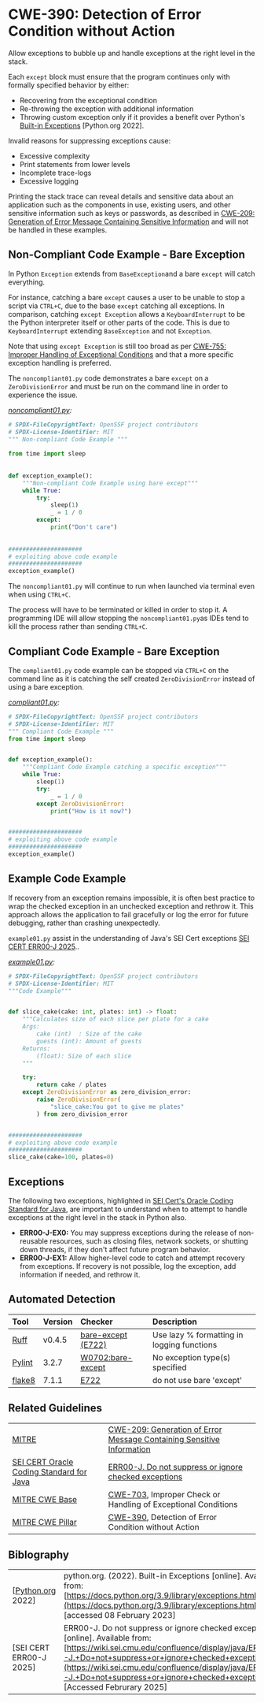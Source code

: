 # CWE-390: Detection of Error Condition without Action

Allow exceptions to bubble up and handle exceptions at the right level in the stack.

Each `except` block must ensure that the program continues only with formally specified behavior by either:

* Recovering from the exceptional condition
* Re-throwing the exception with additional information
* Throwing custom exception only if it provides a benefit over Python's [Built-in Exceptions](https://docs.python.org/3.9/library/exceptions.html) [Python.org 2022].

Invalid reasons for suppressing exceptions cause:

* Excessive complexity
* Print statements from lower levels
* Incomplete trace-logs
* Excessive logging

Printing the stack trace can reveal details and sensitive data about an application such as the components in use, existing users, and other sensitive information such as keys or passwords, as described in [CWE-209: Generation of Error Message Containing Sensitive Information](https://cwe.mitre.org/data/definitions/209.html) and will not be handled in these examples.

## Non-Compliant Code Example - Bare Exception

In Python `Exception` extends from `BaseException`and a bare `except` will catch everything.

For instance, catching a bare `except` causes a user to be unable to stop a script via `CTRL+C`, due to the base `except` catching all exceptions. In comparison, catching `except Exception` allows a `KeyboardInterrupt` to be the Python interpreter itself or other parts of the code. This is due to `KeyboardInterrupt` extending `BaseException` and not `Exception`.

Note that using `except Exception` is still too broad as per [CWE-755: Improper Handling of Exceptional Conditions](https://github.com/ossf/wg-best-practices-os-developers/blob/main/docs/Secure-Coding-Guide-for-Python/CWE-703/CWE-755/README.md) and that a more specific exception handling is preferred.

The `noncompliant01.py` code demonstrates a bare `except` on a `ZeroDivisionError` and must be run on the command line in order to experience the issue.

*[noncompliant01.py](noncompliant01.py):*

```py
# SPDX-FileCopyrightText: OpenSSF project contributors
# SPDX-License-Identifier: MIT
""" Non-compliant Code Example """
 
from time import sleep
 
 
def exception_example():
    """Non-compliant Code Example using bare except"""
    while True:
        try:
            sleep(1)
            _ = 1 / 0
        except:
            print("Don't care")
 
 
#####################
# exploiting above code example
#####################
exception_example()
```

The `noncompliant01.py` will continue to run when launched via terminal even when using `CTRL+C`.

The process will have to be terminated or killed in order to stop it. A programming IDE will allow stopping the `noncompliant01.py`as IDEs tend to kill the process rather than sending `CTRL+C`.

## Compliant Code Example - Bare Exception

The `compliant01.py` code example can be stopped via `CTRL+C` on the command line as it is catching the self created `ZeroDivisionError` instead of using a bare exception.

*[compliant01.py](compliant01.py):*

```py
# SPDX-FileCopyrightText: OpenSSF project contributors
# SPDX-License-Identifier: MIT
""" Compliant Code Example """
from time import sleep


def exception_example():
    """Compliant Code Example catching a specific exception"""
    while True:
        sleep(1)
        try:
            _ = 1 / 0
        except ZeroDivisionError:
            print("How is it now?")


#####################
# exploiting above code example
#####################
exception_example()
```

## Example Code Example

If recovery from an exception remains impossible, it is often best practice to wrap the checked exception in an unchecked exception and rethrow it. This approach allows the application to fail gracefully or log the error for future debugging, rather than crashing unexpectedly.

`example01.py` assist in the understanding of Java's SEI Cert exceptions [SEI CERT ERR00-J 2025](https://wiki.sei.cmu.edu/confluence/display/java/ERR00-J.+Do+not+suppress+or+ignore+checked+exceptions)..

*[example01.py](example01.py):*

```py
# SPDX-FileCopyrightText: OpenSSF project contributors
# SPDX-License-Identifier: MIT
"""Code Example"""


def slice_cake(cake: int, plates: int) -> float:
    """Calculates size of each slice per plate for a cake
    Args:
        cake (int)  : Size of the cake
        guests (int): Amount of guests
    Returns:
        (float): Size of each slice
    """

    try:
        return cake / plates
    except ZeroDivisionError as zero_division_error:
        raise ZeroDivisionError(
            "slice_cake:You got to give me plates"
        ) from zero_division_error


#####################
# exploiting above code example
#####################
slice_cake(cake=100, plates=0)
```

## Exceptions

The following two exceptions, highlighted in [SEI Cert's Oracle Coding Standard for Java](https://wiki.sei.cmu.edu/confluence/display/java/SEI+CERT+Oracle+Coding+Standard+for+Java), are important to understand when to attempt to handle exceptions at the right level in the stack in Python also.

* __ERR00-J-EX0:__ You may suppress exceptions during the release of non-reusable resources, such as closing files, network sockets, or shutting down threads, if they don't affect future program behavior.
* __ERR00-J-EX1:__ Allow higher-level code to catch and attempt recovery from exceptions. If recovery is not possible, log the exception, add information if needed, and rethrow it.

## Automated Detection

|Tool|Version|Checker|Description|
|:----|:----|:----|:----|
|[Ruff](https://docs.astral.sh/ruff/)|v0.4.5|[bare-except (E722)](https://docs.astral.sh/ruff/rules/bare-except/)|Use lazy % formatting in logging functions|
|[Pylint](https://pylint.pycqa.org/)|3.2.7|[W0702:bare-except](https://pylint.pycqa.org/en/latest/user_guide/messages/warning/bare-except.html)|No exception type(s) specified|
|[flake8](https://www.flake8rules.com/)|7.1.1|[E722](https://www.flake8rules.com/rules/E722.html)|do not use bare 'except'|

## Related Guidelines

|||
|:---|:---|
|[MITRE](https://github.com/ossf/wg-best-practices-os-developers/tree/main/docs/Secure-Coding-Guide-for-Python)|[CWE-209: Generation of Error Message Containing Sensitive Information](https://cwe.mitre.org/data/definitions/209.html)|
|[SEI CERT Oracle Coding Standard for Java](https://wiki.sei.cmu.edu/confluence/display/java/SEI+CERT+Oracle+Coding+Standard+for+Java)|[ERR00-J. Do not suppress or ignore checked exceptions](https://wiki.sei.cmu.edu/confluence/display/java/ERR00-J.+Do+not+suppress+or+ignore+checked+exceptions)|
|[MITRE CWE Base](http://cwe.mitre.org/)|[CWE-703](https://cwe.mitre.org/data/definitions/703.html), Improper Check or Handling of Exceptional Conditions|
|[MITRE CWE Pillar](http://cwe.mitre.org/)|[CWE-390](http://cwe.mitre.org/data/definitions/390.html), Detection of Error Condition without Action|

## Biblography

|||
|:---|:---|
|[[Python.org](https://docs.python.org/3.9/) 2022]| python.org. (2022). Built-in Exceptions [online]. Available from: [https://docs.python.org/3.9/library/exceptions.html](https://docs.python.org/3.9/library/exceptions.html) [accessed 08 February 2023]|
|[SEI CERT ERR00-J 2025]|ERR00-J. Do not suppress or ignore checked exceptions [online]. Available from: [https://wiki.sei.cmu.edu/confluence/display/java/ERR00-J.+Do+not+suppress+or+ignore+checked+exceptions](https://wiki.sei.cmu.edu/confluence/display/java/ERR00-J.+Do+not+suppress+or+ignore+checked+exceptions) [Accessed Februrary 2025]|
